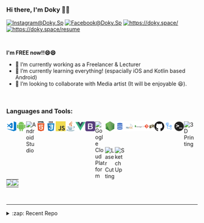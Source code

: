 ### Hi there, I'm Doky 👋✨


<a href="https://www.instagram.com/doky.sp/"><img src="https://img.shields.io/badge/Instargam-%40Doky.Sp-%23E4405F?style=for-the-badge&logo=instagram" alt="Instagram@Doky.Sp"></a> <a href="https://www.facebook.com/doky.sp"><img src="https://img.shields.io/badge/doky.space-go-%231877F2?style=for-the-badge&logo=facebook" alt="Facebook@Doky.Sp"></a> <a href="https://doky.space/"><img src="https://img.shields.io/badge/blog-go-%234B32C3?style=for-the-badge&logo=safari" alt="https://doky.space/"></a> <a href="https://doky.space/resume"><img src="https://img.shields.io/badge/resume-go-%238CA1AF?style=for-the-badge&logo=Read-the-Docs" alt="https://doky.space/resume"></a>



<br>

**I'm FREE now!!😄😄**
- 🔭 I’m currently working as a Freelancer & Lecturer
- 🌱 I’m currently learning everything! (espacially iOS and Kotlin based Android)
- 👯 I’m looking to collaborate with Media artist (It will be enjoyable :satisfied:).
<!-- - :zap: Fun fact:  -->

<br>

<!-- ### Connect with me:
<a href="https://doky.space"><img align="left" alt="doky.space" width="22px" src="https://raw.githubusercontent.com/iconic/open-iconic/master/svg/globe.svg"/></a>
<a href=""><img align="left" alt="Doky.Sp | YouTube" width="22px" src="https://cdn.jsdelivr.net/npm/simple-icons@v3/icons/youtube.svg" /></a>
<a href="https://www.instagram.com/doky.sp/"><img align="left" alt="Doky.Sp | Instagram" width="22px" src="https://cdn.jsdelivr.net/npm/simple-icons@v3/icons/instagram.svg" /></a>
<br> -->

### Languages and Tools:

<img align="left" alt="Visual Studio Code" width="26px" src="https://raw.githubusercontent.com/github/explore/80688e429a7d4ef2fca1e82350fe8e3517d3494d/topics/visual-studio-code/visual-studio-code.png" />

<img align="left" alt="Android" width="26px" src="https://raw.githubusercontent.com/github/explore/80688e429a7d4ef2fca1e82350fe8e3517d3494d/topics/android/android.png" />

<img align="left" alt="Android Studio" width="26px" src="https://simpleicons.org/icons/androidstudio.svg" />












<img align="left" alt="HTML5" width="26px" src="https://raw.githubusercontent.com/github/explore/80688e429a7d4ef2fca1e82350fe8e3517d3494d/topics/html/html.png" />

<img align="left" alt="CSS3" width="26px" src="https://raw.githubusercontent.com/github/explore/80688e429a7d4ef2fca1e82350fe8e3517d3494d/topics/css/css.png" />

<img align="left" alt="JavaScript" width="26px" src="https://raw.githubusercontent.com/github/explore/80688e429a7d4ef2fca1e82350fe8e3517d3494d/topics/javascript/javascript.png" />

<img align="left" alt="Java" width="26px" src="https://raw.githubusercontent.com/github/explore/80688e429a7d4ef2fca1e82350fe8e3517d3494d/topics/java/java.png" />





<img align="left" alt="Vue.js" width="26px" src="https://raw.githubusercontent.com/github/explore/80688e429a7d4ef2fca1e82350fe8e3517d3494d/topics/vue/vue.png" />

<img align="left" alt="Bootstrap" width="26px" src="https://raw.githubusercontent.com/github/explore/80688e429a7d4ef2fca1e82350fe8e3517d3494d/topics/bootstrap/bootstrap.png" />

<img align="left" alt="Google Cloud Platform" width="26px" src="https://simpleicons.org/icons/googlecloud.svg" />





<img align="left" alt="Node.js" width="26px" src="https://raw.githubusercontent.com/github/explore/80688e429a7d4ef2fca1e82350fe8e3517d3494d/topics/nodejs/nodejs.png" />


<img align="left" alt="SQL" width="26px" src="https://raw.githubusercontent.com/github/explore/80688e429a7d4ef2fca1e82350fe8e3517d3494d/topics/sql/sql.png" />

<img align="left" alt="MySQL" width="26px" src="https://raw.githubusercontent.com/github/explore/80688e429a7d4ef2fca1e82350fe8e3517d3494d/topics/mysql/mysql.png" />

<img align="left" alt="MongoDB" width="26px" src="https://raw.githubusercontent.com/github/explore/80688e429a7d4ef2fca1e82350fe8e3517d3494d/topics/mongodb/mongodb.png" />

<img align="left" alt="Git" width="26px" src="https://raw.githubusercontent.com/github/explore/80688e429a7d4ef2fca1e82350fe8e3517d3494d/topics/git/git.png" />

<img align="left" alt="GitHub" width="26px" src="https://raw.githubusercontent.com/github/explore/78df643247d429f6cc873026c0622819ad797942/topics/github/github.png" />

<img align="left" alt="Github Actions" width="26px" src="https://raw.githubusercontent.com/github/explore/2c7e603b797535e5ad8b4beb575ab3b7354666e1/topics/actions/actions.png" />

<img align="left" alt="Terminal" width="26px" src="https://raw.githubusercontent.com/github/explore/80688e429a7d4ef2fca1e82350fe8e3517d3494d/topics/terminal/terminal.png" />






<img align="left" alt="3D Printing" width="26px" src="https://3qcbdntxdyb43ubh6h0b0qgz-wpengine.netdna-ssl.com/wp-content/uploads/2018/03/FDM-1-720x400.png" />

<img align="left" alt="Laser Cutting" width="26px" src="https://thumbs.dreamstime.com/z/laser-cutting-flat-line-icon-metal-works-tool-sign-thin-linear-logo-stainless-steel-fabrication-figured-carving-services-116160335.jpg" />

<img align="left" alt="Sketch Up" width="26px" src="https://seeklogo.com/images/S/sketchup-logo-5248E6166E-seeklogo.com.png" />



<br><br><br>

<table>
<tr><td valign="top" style="padding: 0 0 0 0;"><img src="https://github-readme-stats.vercel.app/api?username=dokysp&count_private=true&show_icons=true&theme=vuefy&hide_border=false"></td><td valign="top" style="padding: 0 0 0 0;"><img src="https://github-readme-stats.vercel.app/api/top-langs/?username=DokySp&layout=compact&hide_border=false"></td></tr>
</table>
 

<!-- ### Spotify Playing 🎧
[<img src="https://now-playing-codestackr.vercel.app/api/spotify-playing" alt="DokySp Spotify Playing" width="350" />](https://open.spotify.com/user/~~~) -->


<br>

---


<details>
    <summary>:zap: Recent Repo</summary>
    <table>
        <tr>
            <td>
                <img src="https://github-readme-stats.vercel.app/api/pin/?username=DokySp&repo=acmicpc-practice&theme=default">
            </td>
        </tr>
    </table>
</details>

